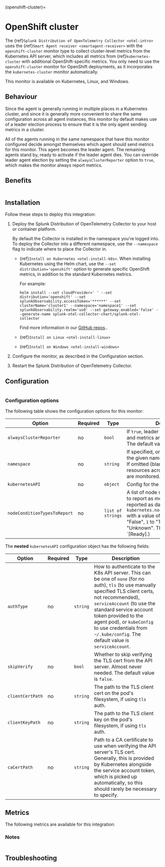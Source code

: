 (openshift-cluster)=

# OpenShift cluster

<meta name="description" content="Use this Splunk Observability Cloud integration for the OpenShift cluster monitor. See benefits, install, configuration, and metrics">

The {ref}`Splunk Distribution of OpenTelemetry Collector <otel-intro>` uses the {ref}`Smart Agent receiver <smartagent-receiver>` with the `openshift-cluster` monitor type to collect cluster-level metrics from the Kubernetes API server, which includes all metrics from {ref}`kubernetes-cluster` with additional OpenShift-specific metrics. You only need to use the `openshift-cluster` monitor for OpenShift deployments, as it incorporates the `kubernetes-cluster` monitor automatically.

This monitor is available on Kubernetes, Linux, and Windows.

## Behaviour

Since the agent is generally running in multiple places in a Kubernetes cluster, and since it is generally more convenient to share the same configuration across all agent instances, this monitor by default makes use of a leader election process to ensure that it is the only agent sending metrics in a cluster.

All of the agents running in the same namespace that have this monitor configured decide amongst themselves which agent should send metrics for this monitor. This agent becomes the leader agent. The remaining agents stand by, ready to activate if the leader agent dies. You can override leader agent election by setting the `alwaysClusterReporter` option to `true`, which makes the monitor always report metrics.

## Benefits

```{include} /_includes/benefits.md
```
## Installation

Follow these steps to deploy this integration:  

1. Deploy the Splunk Distribution of OpenTelemetry Collector to your host or container platform.
   
   By default the Collector is installed in the namespace you're logged into. To deploy the Collector into a different namespace, use the `--namespace` flag to indicate where to place the Collector in.

   - {ref}`Install on Kubernetes <otel-install-k8s>`. When installing Kubernetes using the Helm chart, use the `--set distribution='openshift'` option to generate specific OpenShift metrics, in addition to the standard Kubernetes metrics. 
   
      For example:
        ```
        helm install --set cloudProvider=' ' --set distribution='openshift' --set splunkObservability.accessToken='******' --set            clusterName='cluster1' --namespace='namespace1' --set splunkObservability.realm='us0' --set gateway.enabled='false' --generate-name splunk-otel-collector-chart/splunk-otel-collector
        ```
   
      Find more information in our <a class="external" href="https://github.com/signalfx/splunk-otel-collector-chart" target="_blank">GitHub repos</a>..

   - {ref}`Install on Linux <otel-install-linux>`
   
   - {ref}`Install on Windows <otel-install-windows>`

2. Configure the monitor, as described in the Configuration section.

3. Restart the Splunk Distribution of OpenTelemetry Collector.


## Configuration

```{include} /_includes/configuration.md
```

### Configuration options

The following table shows the configuration options for this monitor:

| Option | Required | Type | Description |
| --- | --- | --- | --- |
| `alwaysClusterReporter` | no | `bool` | If `true`, leader election is skipped and metrics are always reported. The default value is `false`. |
| `namespace` | no | `string` | If specified, only resources within the given namespace are monitored. If omitted (blank), all supported resources across all namespaces are monitored. |
| `kubernetesAPI` | no | `object` | Config for the K8s API client |
| `nodeConditionTypesToReport` | no | `list of strings` | A list of node status condition types to report as metrics. The metrics are reported as data points of the form `kubernetes.node_<type_snake_cased>` with a value of `0` corresponding to "False", `1` to "True", and `-1` to "Unknown". The default value is `[Ready].) |

The **nested** `kubernetesAPI` configuration object has the following fields:

| Option | Required | Type | Description |
| --- | --- | --- | --- |
| `authType` | no | `string` | How to authenticate to the K8s API server. This can be one of `none` (for no auth), `tls` (to use manually specified TLS client certs, not recommended), `serviceAccount` (to use the standard service account token provided to the agent pod), or `kubeConfig` to use credentials from `~/.kube/config`. The default value is `serviceAccount`. |
| `skipVerify` | no | `bool` | Whether to skip verifying the TLS cert from the API server. Almost never needed. The default value is `false`. |
| `clientCertPath` | no | `string` | The path to the TLS client cert on the pod's filesystem, if using `tls` auth. |
| `clientKeyPath` | no | `string` | The path to the TLS client key on the pod's filesystem, if using `tls` auth. |
| `caCertPath` | no | `string` | Path to a CA certificate to use when verifying the API server's TLS cert.  Generally, this is provided by Kubernetes alongside the service account token, which is picked up automatically, so this should rarely be necessary to specify. |

## Metrics

The following metrics are available for this integration:

<div class="metrics-yaml" url="https://raw.githubusercontent.com/signalfx/splunk-otel-collector/main/internal/signalfx-agent/pkg/monitors/kubernetes/cluster/metadata.yaml"></div>

### Notes

```{include} /_includes/metric-defs.md
```

## Troubleshooting

```{include} /_includes/troubleshooting.md
```

